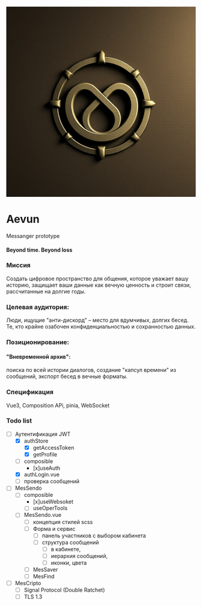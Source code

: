 ![Эвум](public/Aevum-1.png)
# Aevun
Messanger prototype

#### Beyond time. Beyond loss

### Миссия
Создать цифровое пространство для общения, которое уважает вашу историю, защищает ваши данные как вечную ценность и строит связи, рассчитанные на долгие годы.

### Целевая аудитория:
Люди, ищущие "анти-дискорд" – место для вдумчивых, долгих бесед.
Те, кто крайне озабочен конфиденциальностью и сохранностью данных.

### Позиционирование:
#### "Вневременной архив":
поиска по всей истории диалогов, создание "капсул времени" из сообщений, экспорт бесед в вечные форматы.

### Спецификация
Vue3, Composition APi, pinia,
WebSocket

### Todo list

- [ ] Аутентификация JWT
    - [x] authStore
        - [x] getAccessToken
        - [x] getProfile
    - [ ] composible
        - [x]useAuth
    - [x] authLogin.vue
    - [ ] проверка сообщений
- [ ] MesSendo
    - [ ] composible
        - [x]useWebsoket
        - [ ] useOperTools
    - [ ] MesSendo.vue
        - [ ] концепция стилей scss
        - [ ] Форма и сервис
            - [ ] панель участников с выбором кабинета
            - [ ] структура сообщений
                - [ ] в кабинете,
                - [ ] иерархия сообщений,
                - [ ] иконки, цвета
        - [ ] MesSaver
        - [ ] MesFind
- [ ] MesCripto
    - [ ] Signal Protocol (Double Ratchet)
    - [ ] TLS 1.3